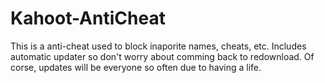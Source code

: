 # Kahoot-AntiCheat
This is a anti-cheat used to block inaporite names, cheats, etc.
Includes automatic updater so don't worry about comming back to redownload. Of corse, 
updates will be everyone so often due to having a life.